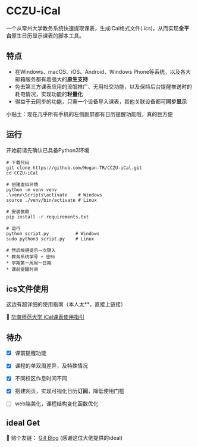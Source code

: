# CCZU-iCal

一个从常州大学教务系统快速提取课表，生成iCal格式文件(.ics)，从而实现**全平台**原生日历显示课表的脚本工具。



## 特点

- 在Windows、macOS、iOS、Android、Windows Phone等系统，以及各大邮箱服务都有着强大的**原生支持**
- 免去第三方课表应用的流氓推广、无用社交功能，以及保持后台提醒推送时的耗电情况，实现功能的**轻量化**
- 得益于云同步的功能，只需一个设备导入课表，其他关联设备都可**同步显示**

小贴士：现在几乎所有手机的左侧副屏都有日历提醒功能哦，真的巨方便



## 运行

开始前请先确认已具备Python3环境

```shell
# 下载代码
git clone https://github.com/Hogan-TR/CCZU-iCal.git
cd CCZU-iCal

# 创建虚拟环境
python -m venv venv
.\venv\Scripts\activate    # Windows
source ./venv/bin/activate # Linux

# 安装依赖
pip install -r requirements.txt

# 运行
python script.py          # Windows
sudo python3 script.py    # Linux

# 然后根据提示一次键入
* 教务系统学号 + 密码
* 学期第一周周一日期
* 课前提醒时间
```



## ics文件使用

这边有超详细的使用指南（本人太**，直接上链接）

 :star2:  ​[华南师范大学 iCal课表使用指引](https://i.scnu.edu.cn/ical/doc#%E5%AF%BC%E5%85%A5%E7%9A%84%E6%AD%A5%E9%AA%A4)



## 待办

- [x] 课前提醒功能

- [x] 课程的单双周差异，及特殊情况

- [x] 不同校区作息时间不同

- [x] 搭建网页，实现可视化日历**订阅**，降低使用门槛

- [ ] web端美化，课程结构变化函数优化

  

## ideal Get

:pray:  贴个友链： [Gill Blog](http://chanjh.com/post/0031/)  (感谢这位大佬提供的ideal)
